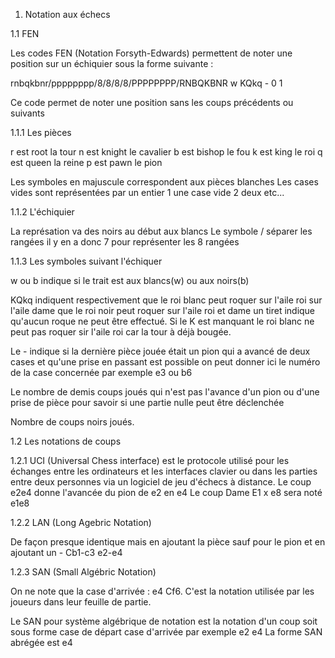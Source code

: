 
1. Notation aux échecs

1.1 FEN

Les codes FEN (Notation Forsyth-Edwards) permettent de noter une position
sur un échiquier sous la forme suivante : 

rnbqkbnr/pppppppp/8/8/8/8/PPPPPPPP/RNBQKBNR w KQkq - 0 1

Ce code permet de noter une position sans les coups précédents ou suivants

1.1.1 Les pièces 

r est root la tour
n est knight le cavalier
b est bishop le fou
k est king le roi
q est queen la reine
p est pawn le pion

Les symboles en majuscule correspondent aux pièces blanches 
Les cases vides sont représentées par un entier  1 une case vide 2 deux etc...

1.1.2 L'échiquier

La représation va des noirs au début aux blancs
Le symbole / séparer les rangées il y en a donc 7 pour représenter les 
8 rangées

1.1.3 Les symboles suivant l'échiquer 

w ou b indique si le trait est aux blancs(w) ou aux noirs(b)

KQkq  indiquent respectivement que le roi blanc peut roquer sur l'aile roi
sur l'aile dame que le roi noir peut roquer sur l'aile roi et  dame un tiret indique
qu'aucun roque ne peut être effectué. Si le K est manquant le roi blanc ne peut
pas roquer sir l'aile roi car la tour à déjà bougée.

Le - indique si la dernière pièce jouée était un pion qui a avancé de deux cases
et qu'une prise en passant est possible	on peut donner ici le numéro de la case
concernée par exemple e3 ou b6

Le nombre de demis coups joués qui n'est pas l'avance d'un pion ou d'une prise de pièce
pour savoir si une partie nulle peut être déclenchée 

Nombre de coups noirs joués.

1.2 Les notations de coups

1.2.1 UCI (Universal Chess interface) est le protocole utilisé pour les échanges entre
les ordinateurs et les interfaces clavier ou dans les parties entre deux personnes 
via un logiciel de jeu d'échecs à distance. Le coup e2e4 donne l'avancée du pion de e2 en e4
Le coup Dame E1 x e8 sera noté e1e8

1.2.2 LAN (Long Agebric Notation)

De façon presque identique mais en ajoutant la pièce sauf pour le pion  et en ajoutant un - 
Cb1-c3 
e2-e4

1.2.3 SAN (Small Algébric Notation)

On ne note que la case d'arrivée : e4 Cf6. C'est la notation utilisée par les joueurs dans leur feuille
de partie.




Le SAN pour système algébrique de notation est la notation d'un coup 
soit sous forme case de départ case d'arrivée par exemple e2 e4 
La forme SAN abrégée est e4


